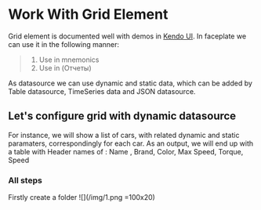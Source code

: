 # Work With Grid Element

Grid element is documented well with demos in [Kendo UI](https://demos.telerik.com/kendo-ui/grid/index). In faceplate we can use it in the following manner:

> 1. Use in mnemonics
> 2. Use in (Отчеты)

As datasource we can use dynamic and static data, which can be added by Table datasource, TimeSeries data and JSON datasource.

## Let's configure grid with dynamic datasource

For instance, we will show a list of cars, with related dynamic and static paramaters, correspondingly for each car. As an output, we will end up with a table with Header names of : Name , Brand, Color, Max Speed, Torque, Speed 

### All steps

Firstly create a folder 
![](/img/1.png =100x20)
